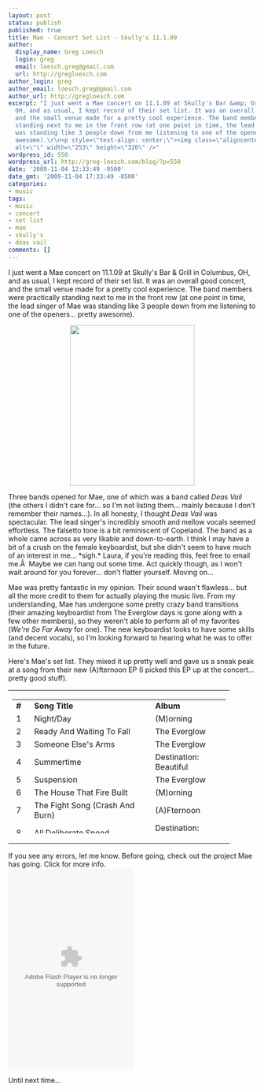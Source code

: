 ```yaml
---
layout: post
status: publish
published: true
title: Mae - Concert Set List - Skully's 11.1.09
author:
  display_name: Greg Loesch
  login: greg
  email: loesch.greg@gmail.com
  url: http://gregloesch.com
author_login: greg
author_email: loesch.greg@gmail.com
author_url: http://gregloesch.com
excerpt: "I just went a Mae concert on 11.1.09 at Skully's Bar &amp; Grill in Columbus,
  OH, and as usual, I kept record of their set list. It was an overall good concert,
  and the small venue made for a pretty cool experience. The band members were practically
  standing next to me in the front row (at one point in time, the lead singer of Mae
  was standing like 3 people down from me listening to one of the openers... pretty
  awesome).\r\n<p style=\"text-align: center;\"><img class=\"aligncenter\" src=\"http://api.ning.com/files/A9uORBMIi4Us67asYlPT62DFRrdsq*K8V3QwJkt2R651Moklau60LAKz*x3Vi1zkfsN0t4HTfSQv4IoMN5oODfXMh*VUOudu/afternoon.jpg\"
  alt=\"\" width=\"253\" height=\"326\" />"
wordpress_id: 550
wordpress_url: http://greg-loesch.com/blog/?p=550
date: '2009-11-04 12:33:49 -0500'
date_gmt: '2009-11-04 17:33:49 -0500'
categories:
- music
tags:
- music
- concert
- set list
- mae
- skully's
- deas vail
comments: []
---
```

<p>I just went a Mae concert on 11.1.09 at Skully's Bar &amp; Grill in Columbus, OH, and as usual, I kept record of their set list. It was an overall good concert, and the small venue made for a pretty cool experience. The band members were practically standing next to me in the front row (at one point in time, the lead singer of Mae was standing like 3 people down from me listening to one of the openers... pretty awesome).</p>
<p style="text-align: center;"><img class="aligncenter" src="http://api.ning.com/files/A9uORBMIi4Us67asYlPT62DFRrdsq*K8V3QwJkt2R651Moklau60LAKz*x3Vi1zkfsN0t4HTfSQv4IoMN5oODfXMh*VUOudu/afternoon.jpg" alt="" width="253" height="326" /><a id="more"></a><a id="more-550"></a></p>
<p>Three bands opened for Mae, one of which was a band called <em>Deas Vail</em> (the others I didn't care for... so I'm not listing them... mainly because I don't remember their names...). In all honesty, I thought <em>Deas Vail</em> was spectacular. The lead singer's incredibly smooth and mellow vocals seemed effortless. The falsetto tone is a bit reminiscent of Copeland. The band as a whole came across as very likable and down-to-earth. I think I may have a bit of a crush on the female keyboardist, but she didn't seem to have much of an interest in me... *sigh.* Laura, if you're reading this, feel free to email me.Â  Maybe we can hang out some time. Act quickly though, as I won't wait around for you forever... don't flatter yourself. Moving on...</p>
<p>Mae was pretty fantastic in my opinion. Their sound wasn't flawless... but all the more credit to them for actually playing the music live. From my understanding, Mae has undergone some pretty crazy band transitions (their amazing keyboardist from The Everglow days is gone along with a few other members), so they weren't able to perform all of my favorites (<em>We're So Far Away </em>for one). The new keyboardist looks to have some skills (and decent vocals), so I'm looking forward to hearing what he was to offer in the future.</p>
<p>Here's Mae's set list. They mixed it up pretty well and gave us a sneak peak at a song from their new (A)fternoon EP (I picked this EP up at the concert... pretty good stuff).</p>
<div>
<table id="tblMain" border="0" cellspacing="0" cellpadding="0">
<tbody>
<tr>
<td>
<table id="tblMain_0" class="tblGenFixed" style="width: 435px; height: 272px;" border="0" cellspacing="0" cellpadding="0">
<tbody>
<tr>
<td class="s0" style="text-align: left;"><strong>#</strong></td>
<td class="s1"><strong>Song Title</strong></td>
<td class="s2"><strong>Album<br />
</strong></td>
</tr>
<tr>
<td class="s3">1</td>
<td class="s4">Night/Day</td>
<td class="s5">(M)orning</td>
</tr>
<tr>
<td class="s6">2</td>
<td class="s7">Ready And Waiting To Fall</td>
<td class="s8">The Everglow</td>
</tr>
<tr>
<td class="s6">3</td>
<td class="s7">Someone Else's Arms</td>
<td class="s8">The Everglow</td>
</tr>
<tr>
<td class="s6">4</td>
<td class="s7">Summertime</td>
<td class="s8">Destination: Beautiful</td>
</tr>
<tr>
<td class="s6">5</td>
<td class="s7">Suspension</td>
<td class="s8">The Everglow</td>
</tr>
<tr>
<td class="s6">6</td>
<td class="s7">The House That Fire Built</td>
<td class="s8">(M)orning</td>
</tr>
<tr>
<td class="s6">7</td>
<td class="s7">The Fight Song (Crash And Burn)</td>
<td class="s8">(A)Fternoon</td>
</tr>
<tr>
<td class="s6">8</td>
<td class="s7">All Deliberate Speed</td>
<td class="s8">Destination: Beautiful</td>
</tr>
<tr>
<td class="s6">9</td>
<td class="s7">Embers And Envelopes</td>
<td class="s8">Destination: Beautiful</td>
</tr>
<tr>
<td class="s6">10</td>
<td class="s7">Anything</td>
<td class="s8">The Everglow</td>
</tr>
<tr>
<td class="s6">11</td>
<td class="s7">The Everglow</td>
<td class="s8">The Everglow</td>
</tr>
<tr>
<td class="s6">12</td>
<td class="s7">Tisbury Lane</td>
<td class="s8">Destination: B-Sides</td>
</tr>
<tr>
<td class="s6">13</td>
<td class="s7">Soundtrack For Our Movie</td>
<td class="s8">Destination: Beautiful</td>
</tr>
<tr>
<td class="s6">14</td>
<td class="s7">The Fisherman Song (We All Need Love)</td>
<td class="s8">(M)orning</td>
</tr>
</tbody>
</table>
</td>
</tr>
</tbody>
</table>
</div>
<p>If you see any errors, let me know. Before going, check out the project Mae has going. Click for more info.<br />
<img style="visibility: hidden; width: 0px; height: 0px;" src="http://counters.gigya.com/wildfire/IMP/CXNID=2000002.0NXC/bT*xJmx*PTEyNTczNTU3MzQ1NDImcHQ9MTI1NzM1NTc*NDE1MyZwPTQ3MDQxMiZkPSZnPTMmbz*1YzM3Y2JkZTQ2ZTA*YWU3ODZkODYwMmU5YzAzM2ExOSZzPXdoYXRpc21hZS5jb2*mb2Y9MA==.gif" border="0" alt="" width="0" height="0" /><object classid="clsid:d27cdb6e-ae6d-11cf-96b8-444553540000" width="256" height="408" codebase="http://download.macromedia.com/pub/shockwave/cabs/flash/swflash.cab#version=6,0,40,0"><param name="FlashVars" value="gig_lt=1257355734542&amp;gig_pt=1257355744153&amp;gig_g=3&amp;gig_s=whatismae.com" /><param name="src" value="http://www.whatismae.com/widget/widget.swf" /><param name="flashvars" value="gig_lt=1257355734542&amp;gig_pt=1257355744153&amp;gig_g=3&amp;gig_s=whatismae.com" /><embed type="application/x-shockwave-flash" width="256" height="408" src="http://www.whatismae.com/widget/widget.swf" flashvars="gig_lt=1257355734542&amp;gig_pt=1257355744153&amp;gig_g=3&amp;gig_s=whatismae.com"></embed></object></p>
<p>Until next time...</p>
